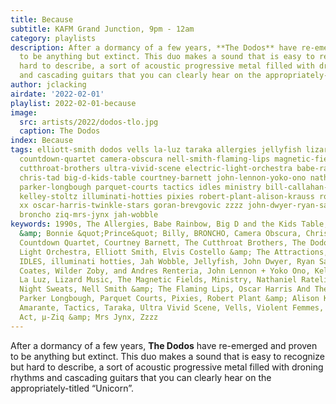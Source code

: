 ```yaml
---
title: Because
subtitle: KAFM Grand Junction, 9pm - 12am
category: playlists
description: After a dormancy of a few years, **The Dodos** have re-emerged and proven
  to be anything but extinct. This duo makes a sound that is easy to recognize but
  hard to describe, a sort of acoustic progressive metal filled with droning rhythms
  and cascading guitars that you can clearly hear on the appropriately-titled “Unicorn”.
author: jclacking
airdate: '2022-02-01'
playlist: 2022-02-01-because
image:
  src: artists/2022/dodos-tlo.jpg
  caption: The Dodos
index: Because
tags: elliott-smith dodos vells la-luz taraka allergies jellyfish lizard-music elvis-costello-attractions
  countdown-quartet camera-obscura nell-smith-flaming-lips magnetic-fields 1990s violent-femmes
  cutthroat-brothers ultra-vivid-scene electric-light-orchestra babe-rainbow yard-act
  chris-tad big-d-kids-table courtney-barnett john-lennon-yoko-ono nathaniel-rateliff-night-sweats
  parker-longbough parquet-courts tactics idles ministry bill-callahan-bonnie-prince-billy
  kelley-stoltz illuminati-hotties pixies robert-plant-alison-krauss rodrigo-amarante
  xx oscar-harris-twinkle-stars goran-brevgovic zzzz john-dwyer-ryan-sawyer-greg-coates-wilder-zoby-andres-renteria
  broncho ziq-mrs-jynx jah-wobble
keywords: 1990s, The Allergies, Babe Rainbow, Big D and the Kids Table, Bill Callahan
  &amp; Bonnie &quot;Prince&quot; Billy, BRONCHO, Camera Obscura, Chris + Tad, The
  Countdown Quartet, Courtney Barnett, The Cutthroat Brothers, The Dodos, Electric
  Light Orchestra, Elliott Smith, Elvis Costello &amp; The Attractions, Goran Brevgovic,
  IDLES, illuminati hotties, Jah Wobble, Jellyfish, John Dwyer, Ryan Sawyer, Greg
  Coates, Wilder Zoby, and Andres Renteria, John Lennon + Yoko Ono, Kelley Stoltz,
  La Luz, Lizard Music, The Magnetic Fields, Ministry, Nathaniel Rateliff &amp; The
  Night Sweats, Nell Smith &amp; The Flaming Lips, Oscar Harris And The Twinkle Stars,
  Parker Longbough, Parquet Courts, Pixies, Robert Plant &amp; Alison Krauss, Rodrigo
  Amarante, Tactics, Taraka, Ultra Vivid Scene, Vells, Violent Femmes, The XX, Yard
  Act, µ-Ziq &amp; Mrs Jynx, Zzzz
---
```

After a dormancy of a few years, **The Dodos** have re-emerged and proven to be anything but extinct. This duo makes a sound that is easy to recognize but hard to describe, a sort of acoustic progressive metal filled with droning rhythms and cascading guitars that you can clearly hear on the appropriately-titled “Unicorn”.
